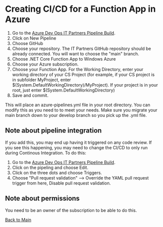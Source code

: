 # Creating CI/CD for a Function App in Azure

1. Go to the [Azure Dev Ops IT Partners Pipeline Build](https://dev.azure.com/itpartnersillinois/Pipeline%20Repository%20from%20Gitlab/_build). 
2. Click on New Pipeline
3. Choose GitHub
4. Choose your repository. The IT Partners GitHub repository should be already connected. You will want to choose the "main" branch. 
5. Choose .NET Core Function App to Windows Azure
6. Choose your Azure subscription. 
7. Choose your Function App. For the Working Directory, enter your working directory of your CS Project (for example, if your CS project is in subfolder MyProject, enter $(System.DefaultWorkingDirectory)/MyProject). If your project is in your root, just enter $(System.DefaultWorkingDirectory)
8. Save and commit. 

This will place an azure-pipelines.yml file in your root directory. You can modify this as you need to to meet your needs. Make sure you migrate your main branch down to your develop branch so you pick up the .yml file. 

## Note about pipeline integration

If you add this, you may end up having it triggered on any code review. If you see this happening, you may need to change the CI/CD to only run during Continous Integration. To do this:

1. Go to the [Azure Dev Ops IT Partners Pipeline Build](https://dev.azure.com/itpartnersillinois/Pipeline%20Repository%20from%20Gitlab/_build).
2. Click on the pipeling and choose Edit. 
3. Click on the three dots and choose Triggers.
4. Choose "Pull request validation" --> Override the YAML pull request trigger from here, Disable pull request validation.

## Note about permissions

You need to be an owner of the subscription to be able to do this. 


[Back to Main](https://github.com/itpartnersillinois/tutorial/blob/main/README.md)
